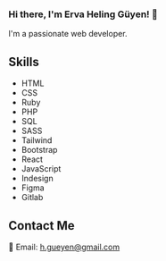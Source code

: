### Hi there, I'm Erva Heling Güyen! 👋

I'm a passionate web developer.

## Skills

- HTML
- CSS
- Ruby
- PHP
- SQL
- SASS
- Tailwind
- Bootstrap
- React
- JavaScript
- Indesign
- Figma
- Gitlab

## Contact Me

📧 Email: [h.gueyen@gmail.com](mailto:h.gueyen@gmail.com)
